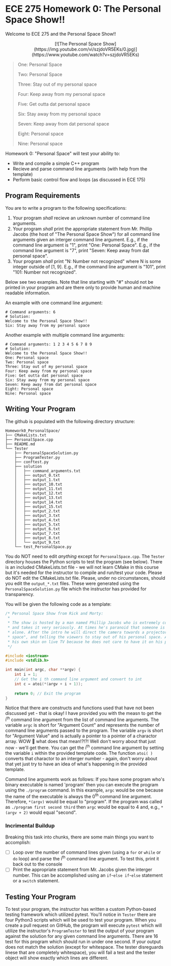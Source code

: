 # ECE 275 Homework 0: The Personal Space Show!!

Welcome to ECE 275 and the Personal Space Show!!
<p align="center">
[![The Personal Space Show](https://img.youtube.com/vi/szjdoVR5EKs/0.jpg)](https://www.youtube.com/watch?v=szjdoVR5EKs)
</p>

> One: Personal Space
> 
> Two: Personal Space
>
> Three: Stay out of my personal space
> 
> Four: Keep away from my personal space
> 
> Five: Get outta dat personal space
> 
> Six: Stay away from my personal space
> 
> Seven: Keep away from dat personal space
> 
> Eight: Personal space
> 
> Nine: Personal space

Homework 0: "Personal Space" will test your ability to:

* Write and compile a simple C++ program
* Recieve and parse command line arguments (with help from the template)
* Perform basic control flow and loops (as discussed in ECE 175)

## Program Requirements
You are to write a program to the following specifications:

1. Your program *shall* recieve an unknown number of command line arguments.
2. Your program *shall* print the appropriate statement from Mr. Phillip Jacobs (the host of "The Personal Space Show") for all command line arguments given an interger command line argument. E.g., if the command line argument is "1", print "One: Personal Space". E.g., if the command line argument is "7", print "Seven: Keep away from dat personal space". 
3. Your program *shall* print "N: Number not recognized" where N is some integer outside of [1, 9]. E.g., if the command line argument is "101", print "101: Number not recognized". 

Below see two examples. Note that line starting with "#" should not be printed in your program and are there only to provide human and machine readable information. 

An example with one command line argument:

```
# Command arguments: 6
# Solution:
Welcome to the Personal Space Show!!
Six: Stay away from my personal space
```

Another example with multiple command line arguments:

```
# Command arguments: 1 2 3 4 5 6 7 8 9
# Solution:
Welcome to the Personal Space Show!!
One: Personal space
Two: Personal space
Three: Stay out of my personal space
Four: Keep away from my personal space
Five: Get outta dat personal space
Six: Stay away from my personal space
Seven: Keep away from dat personal space
Eight: Personal space
Nine: Personal space
```

## Writing Your Program
The github is populated with the following directory structure:

```
Homework0_PersonalSpace/
├── CMakeLists.txt
├── PersonalSpace.cpp
├── README.md
└── Tester
    ├── PersonalSpaceSolution.py
    ├── ProgramTester.py
    ├── conftest.py
    ├── solution
    │   ├── command_arguments.txt
    │   ├── output_0.txt
    │   ├── output_1.txt
    │   ├── output_10.txt
    │   ├── output_11.txt
    │   ├── output_12.txt
    │   ├── output_13.txt
    │   ├── output_14.txt
    │   ├── output_15.txt
    │   ├── output_2.txt
    │   ├── output_3.txt
    │   ├── output_4.txt
    │   ├── output_5.txt
    │   ├── output_6.txt
    │   ├── output_7.txt
    │   ├── output_8.txt
    │   └── output_9.txt
    └── test_PersonalSpace.py
```
You do NOT need to edit *anything* except for ```PersonalSpace.cpp```. The ```Tester``` directory houses the Python scripts to test the program (see below). There is an included CMakeLists.txt file - we will not learn CMake in this course but it's needed for the instructor to compile and run/test your code. Please do NOT edit the CMakeLists.txt file. Please, under no circumstances, should you edit the ```output_*.txt``` files. These were generated using the ```PersonalSpaceSolution.py``` file which the instructor has provided for transparency. 

You will be given the following code as a template:

```C++
/* Personal Space Show from Rick and Morty:
 *
 * The show is hosted by a man named Phillip Jacobs who is extremely concerned with his personal space
 * and takes it very seriously. At times he's paranoid that someone is close to him, even though he is
 * alone. After the intro he will direct the camera towards a projector and show slides saying "personal
 * space", and telling the viewers to stay out of his personal space. At the end of the show he removes
 * his own skin on live TV because he does not care to have it on his personal space.
 */

#include <iostream>
#include <stdlib.h>

int main(int argc, char **argv) {
	int i = 1;
	// Get the i th command line argument and convert to int
	int c = atoi(*(argv + i + 1));
	
	return 0; // Exit the program
}
```

Notice that there are constructs and functions used that have not been discussed yet - that is okay! I have provided you with the measn to get the i<sup>th</sup> command line argument from the list of command line arguments. The variable ```argc``` is short for "Argument Count" and represents the number of command line arguments passed to the program. The variable ```argv``` is short for "Argument Value" and is actually a pointer to a pointer of a charactor array. WOW :exploding_head: what does that mean!?!?! Well don't worry about that just now - we'll get there. You can get the i<sup>th</sup> command line argument by setting the variable ```i``` within the provided template code. The function ```atoi( ) ``` converts that charactor to an interger number - again, don't worry about that yet just try to have an idea of what's happening in the provided template. 

Command line arguments work as follows: 
If you have some program who's binary executable is named 'program' then you can execute the program using the ```./program``` command. In this example, ```argc``` would be one because the name of the executable is always the 0<sup>th</sup> command line argument. Therefore, ```*(argv)``` would be equal to "program". If the program was called as ```./program first second third``` then ```argc``` would be equal to 4 and, e.g., ```*(argv + 2)``` would equal "second". 

### Incrimental Buildup
Breaking this task into chunks, there are some main things you want to accomplish:

- [ ] Loop over the number of command lines given (using a ```for``` or ```while``` or ```do``` loop) and parse the i<sup>th</sup> command line argument. To test this, print it back out to the console
- [ ] Print the appropriate statement from Mr. Jacobs given the interger number. This can be accomplished using an ```if```-```else if```-```else``` statement or a ```switch``` statement. 

## Testing Your Program
To test your program, the instructor has written a custom Python-based testing framework which utilized pytest. You'll notice in ```Tester``` there are four Python3 scripts which will be used to test your program. When you create a pull request on GitHub, the program will execute ```pytest``` which will utilize the instructor's ```ProgramTester``` to test the output of your program against the solution for any given command line arguments. There are 16 test for this program which should run in under one second. If your output does not match the solution (except for whitespace. The tester disreguards linese that are completely whitespace), you will fail a test and the tester object will show exactly which lines are different. 